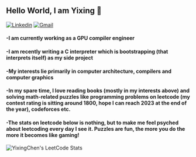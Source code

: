 ## Hello World, I am Yixing 👋

[![Linkedin](https://img.shields.io/badge/-LinkedIn-blue?style=flat&logo=Linkedin&logoColor=white)](https://www.linkedin.com/in/shawn-yixing-chen-813315194/)
[![Gmail](https://img.shields.io/badge/-Gmail-c14438?style=flat&logo=Gmail&logoColor=white)](mailto:shawnchenac@gmail.com)

#### -I am currently working as a GPU compiler engineer
#### -I am recently writing a C interpreter which is bootstrapping (that interprets itself) as my side project
#### -My interests lie primarily in computer architecture, compilers and computer graphics
#### -In my spare time, I love reading books (mostly in my interests above) and solving math-related puzzles like programming problems on leetcode (my contest rating is sitting around 1800, hope I can reach 2023 at the end of the year), codeforces etc.
#### -The stats on leetcode below is nothing, but to make me feel psyched about leetcoding every day I see it. Puzzles are fun, the more you do the more it becomes like gaming!

![YixingChen's LeetCode Stats](https://leetcode-stats.vercel.app/api?username=YixingChen&theme=Raspberry)

<!--
**Yixing-Chen-Shawn/Yixing-Chen-Shawn** is a ✨ _special_ ✨ repository because its `README.md` (this file) appears on your GitHub profile.

Here are some ideas to get you started:

- 🔭 I’m currently working on ...
- 🌱 I’m currently learning ...
- 👯 I’m looking to collaborate on ...
- 🤔 I’m looking for help with ...
- 💬 Ask me about ...
- 📫 How to reach me: ...
- 😄 Pronouns: ...
- ⚡ Fun fact: ...
[![ShawnChan's LeetCode Stats](https://leetcode-stats.vercel.app/api?username=ShawnChan&theme=Dark)](https://github.com/JeremyTsaii/leetcode-stats)
-->
